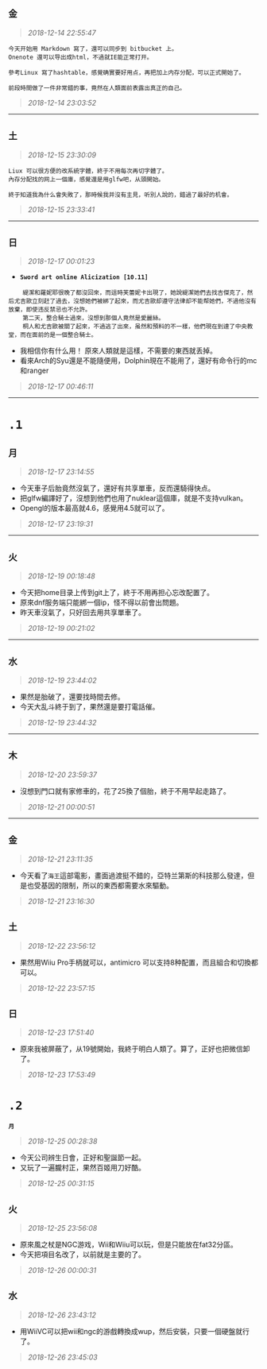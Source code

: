 **`金`**
-------------
>*2018-12-14 22:55:47*
```
今天开始用 Markdown 寫了，還可以同步到 bitbucket 上。
Onenote 還可以导出成html，不過就IE能正常打开。

參考Linux 寫了hashtable，感覺确實要好用点，再把加上内存分配，可以正式開始了。

前段時間做了一件非常錯的事，竟然在人類面前表露出真正的自己。
```
>*2018-12-14 23:03:52*
-------------

**`土`**
------
>*2018-12-15 23:30:09*
```
Liux 可以很方便的改系統字體，終于不用每次再切字體了。
內存分配找的网上一個庫，感覺還是用glfw吧，从頭開始。

終于知道我為什么會失敗了，那時候我并沒有主見，听別人說的，錯過了最好的机會。
```
>*2018-12-15 23:33:41*
--------

**`日`**
--------
>*2018-12-17 00:01:23*

- **`Sword art online Alicization [10.11]`**
```
    緹潔和羅妮耶很晚了都沒回來，而這時芙蕾妮卡出現了，她說緹潔她們去找吉傑克了，然后尤吉歐立刻赶了過去，沒想她們被綁了起來，而尤吉歐却遵守法律却不能帮她們，不過他沒有放棄，即使违反禁忌也不允許。
    第二天，整合騎士過來，沒想到那個人竟然是愛麗絲。
    桐人和尤吉歐被關了起來，不過逃了出來，虽然和預料的不一樣，他們現在到達了中央教堂，而在面前的是一個整合騎士。
```
- 我相信你有什么用！ 原來人類就是這樣，不需要的東西就丢掉。
- 看來Arch的Syu還是不能隨便用，Dolphin現在不能用了，還好有命令行的mc和ranger
>*2018-12-17 00:46:11*
--------

**`.1`**
========

**`月`**
--------
>*2018-12-17 23:14:55*
- 今天車子后胎竟然沒氣了，還好有共享單車，反而還騎得快点。
- 把glfw編譯好了，沒想到他們也用了nuklear這個庫，就是不支持vulkan。
- Opengl的版本最高就4.6，感覺用4.5就可以了。
>*2018-12-17 23:19:31*
--------

**`火`**
--------
>*2018-12-19 00:18:48*
- 今天把home目录上传到git上了，終于不用再担心忘改配置了。
- 原來dnf服务端只能綁一個ip，怪不得以前會出問題。
- 昨天車沒氣了，只好回去用共享單車了。
>*2018-12-19 00:21:02*
--------

**`水`**
--------
>*2018-12-19 23:44:02*
- 果然是胎破了，還要找時間去修。
- 今天大乱斗終于到了，果然還是要打電話催。
>*2018-12-19 23:44:32*
--------

**`木`**
--------
>*2018-12-20 23:59:37*
- 沒想到門口就有家修車的，花了25換了個胎，終于不用早起走路了。
>*2018-12-21 00:00:51*
--------

**`金`**
--------
>*2018-12-21 23:11:35*
- 今天看了`海王`這部電影，畫面過渡挺不錯的，亞特兰第斯的科技那么發達，但是也受基因的限制，所以的東西都需要水來驅動。
>*2018-12-21 23:16:30*

**`土`**
--------
>*2018-12-22 23:56:12*
- 果然用Wiiu Pro手柄就可以，antimicro 可以支持8种配置，而且組合和切換都可以。
>*2018-12-22 23:57:15*

**`日`**
--------
>*2018-12-23 17:51:40*
- 原來我被屏蔽了，从19號開始，我終于明白人類了。算了，正好也把微信卸了。
>*2018-12-23 17:53:49*

**`.2`**
========

**`月`**
>*2018-12-25 00:28:38*
- 今天公司辨生日會，正好和聖誕節一起。
- 又玩了一遍朧村正，果然百姬用刀好酷。
>*2018-12-25 00:31:15*

**`火`**
--------
>*2018-12-25 23:56:08*
- 原來風之杖是NGC游戏，Wii和Wiiu可以玩，但是只能放在fat32分區。
- 今天把項目名改了，以前就是主要的了。
>*2018-12-26 00:00:31*


**`水`**
--------
>*2018-12-26 23:43:12*
- 用WiiVC可以把wii和ngc的游戲轉換成wup，然后安裝，只要一個硬盤就行了。
>*2018-12-26 23:45:03*